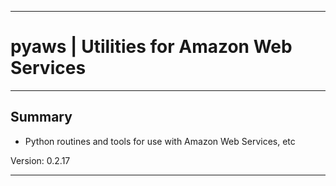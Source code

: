* * *
# pyaws | Utilities for Amazon Web Services
* * *

## Summary

* Python routines and tools for use with Amazon Web Services, etc

 Version: 0.2.17

* * *
